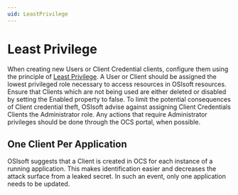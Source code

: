 ```yaml
---
uid: LeastPrivilege
---
```


# Least Privilege

When creating new Users or Client Credential clients, configure them using the principle of [Least Privilege](https://us-cert.cisa.gov/bsi/articles/knowledge/principles/least-privilege). A User or Client should be assigned the lowest privileged role necessary to access resources in OSIsoft resources.
Ensure that Clients which are not being used are either deleted or disabled by setting the Enabled property to false.
To limit the potential consequences of Client credential theft, OSIsoft advise against assigning Client Credentials Clients the Administrator role. Any actions that require Administrator privileges should be done through the OCS portal, when possible. 

## One Client Per Application
OSIsoft suggests that a Client is created in OCS for each instance of a running application. This makes identification easier and decreases the attack surface from a leaked secret. In such an event, only one application needs to be updated.
